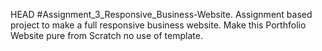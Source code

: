  HEAD
#Assignment_3_Responsive_Business-Website.
Assignment based project to make a full responsive business website.
Make this Porthfolio Website pure from Scratch no use of template.
